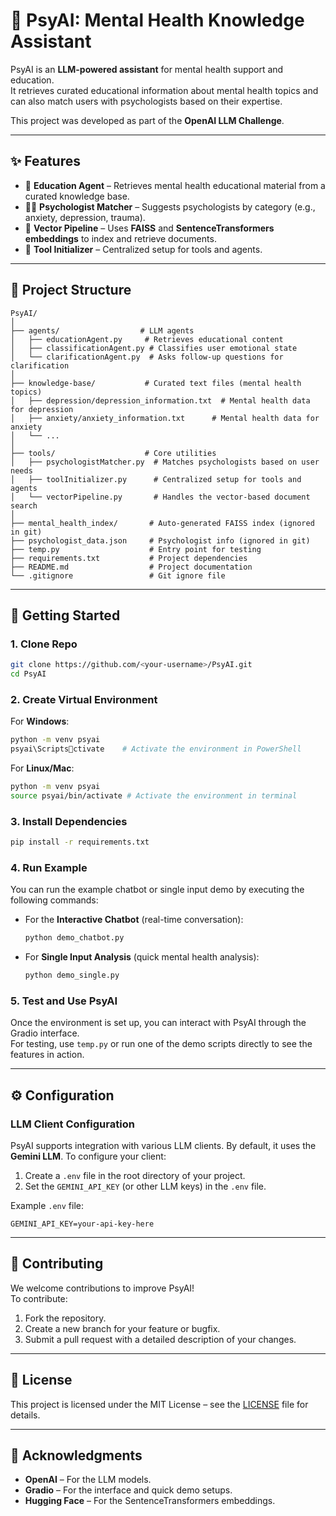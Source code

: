 
# 🧠 PsyAI: Mental Health Knowledge Assistant

PsyAI is an **LLM-powered assistant** for mental health support and education.  
It retrieves curated educational information about mental health topics and can also match users with psychologists based on their expertise.  

This project was developed as part of the **OpenAI LLM Challenge**.

---

## ✨ Features
- 📘 **Education Agent** – Retrieves mental health educational material from a curated knowledge base.  
- 👩‍⚕️ **Psychologist Matcher** – Suggests psychologists by category (e.g., anxiety, depression, trauma).  
- 📂 **Vector Pipeline** – Uses **FAISS** and **SentenceTransformers embeddings** to index and retrieve documents.  
- 🔧 **Tool Initializer** – Centralized setup for tools and agents.

---

## 📂 Project Structure

```
PsyAI/
│
├── agents/                  # LLM agents
│   ├── educationAgent.py     # Retrieves educational content
│   ├── classificationAgent.py # Classifies user emotional state
│   └── clarificationAgent.py  # Asks follow-up questions for clarification
│
├── knowledge-base/           # Curated text files (mental health topics)
│   ├── depression/depression_information.txt  # Mental health data for depression
│   ├── anxiety/anxiety_information.txt      # Mental health data for anxiety
│   └── ...
│
├── tools/                    # Core utilities
│   ├── psychologistMatcher.py  # Matches psychologists based on user needs
│   ├── toolInitializer.py      # Centralized setup for tools and agents
│   └── vectorPipeline.py       # Handles the vector-based document search
│
├── mental_health_index/       # Auto-generated FAISS index (ignored in git)
├── psychologist_data.json     # Psychologist info (ignored in git)
├── temp.py                    # Entry point for testing
├── requirements.txt           # Project dependencies
├── README.md                  # Project documentation
└── .gitignore                 # Git ignore file
```

---

## 🚀 Getting Started

### 1. Clone Repo
```bash
git clone https://github.com/<your-username>/PsyAI.git
cd PsyAI
```

### 2. Create Virtual Environment
For **Windows**:
```bash
python -m venv psyai
psyai\Scriptsctivate    # Activate the environment in PowerShell
```

For **Linux/Mac**:
```bash
python -m venv psyai
source psyai/bin/activate # Activate the environment in terminal
```

### 3. Install Dependencies
```bash
pip install -r requirements.txt
```

### 4. Run Example
You can run the example chatbot or single input demo by executing the following commands:

- For the **Interactive Chatbot** (real-time conversation):
  ```bash
  python demo_chatbot.py
  ```

- For **Single Input Analysis** (quick mental health analysis):
  ```bash
  python demo_single.py
  ```

### 5. Test and Use PsyAI
Once the environment is set up, you can interact with PsyAI through the Gradio interface.  
For testing, use `temp.py` or run one of the demo scripts directly to see the features in action.

---

## ⚙️ Configuration

### LLM Client Configuration
PsyAI supports integration with various LLM clients. By default, it uses the **Gemini LLM**. To configure your client:

1. Create a `.env` file in the root directory of your project.
2. Set the `GEMINI_API_KEY` (or other LLM keys) in the `.env` file.

Example `.env` file:
```env
GEMINI_API_KEY=your-api-key-here
```

---

## 🤝 Contributing

We welcome contributions to improve PsyAI!  
To contribute:

1. Fork the repository.
2. Create a new branch for your feature or bugfix.
3. Submit a pull request with a detailed description of your changes.

---

## 📄 License
This project is licensed under the MIT License – see the [LICENSE](LICENSE) file for details.

---

## 📝 Acknowledgments
- **OpenAI** – For the LLM models.
- **Gradio** – For the interface and quick demo setups.
- **Hugging Face** – For the SentenceTransformers embeddings.
